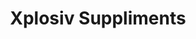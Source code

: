 ---
title: "Xplosiv Suppliments"
url: /christchurch/xplosiv-suppliments/
shop: nutrition supplements
---